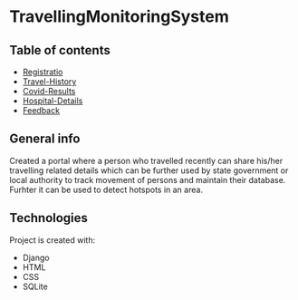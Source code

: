 # TravellingMonitoringSystem

## Table of contents
* [Registratio](#registration)
* [Travel-History](#travel-history)
* [Covid-Results](#covid-results)
* [Hospital-Details](#hospital-details)
* [Feedback](#feedback)

## General info
Created a portal where a person who travelled recently can share his/her
travelling related details which can be further used by state government or local authority to track movement of persons and maintain their database. Furhter it can be used to detect hotspots in an area.
	
## Technologies
Project is created with:
* Django
* HTML
* CSS
* SQLite
